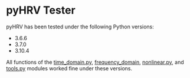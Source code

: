 # pyHRV Tester
pyHRV has been tested under the following Python versions:

* 3.6.6
* 3.7.0
* 3.10.4

All functions of the [time_domain.py](../_pyhrv/time_domain.py), [frequency_domain](../_pyhrv/frequency_domain.py), [nonlinear.py](../_pyhrv/nonlinear.py), and [tools.py](./pyhrv/tools.py) modules worked fine under these versions.